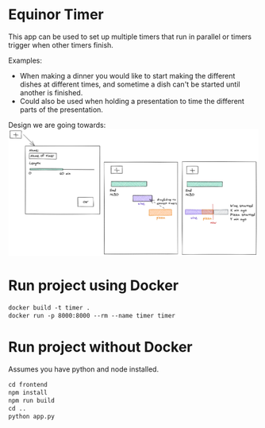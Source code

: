 # Equinor Timer
This app can be used to set up multiple timers that run in parallel or timers trigger when other timers finish.

Examples:
- When making a dinner you would like to start making the different dishes at different times, and sometime a dish can't be started until another is finished.
- Could also be used when holding a presentation to time the different parts of the presentation.

Design we are going towards:
![](documents/sketches/sketch_second_iteration)

# Run project using Docker
```
docker build -t timer .
docker run -p 8000:8000 --rm --name timer timer
```

# Run project without Docker
Assumes you have python and node installed. 
```
cd frontend
npm install
npm run build
cd ..
python app.py
```
